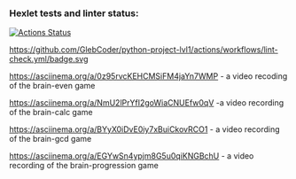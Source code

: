 ### Hexlet tests and linter status:
[![Actions Status](https://github.com/GlebCoder/python-project-lvl1/workflows/hexlet-check/badge.svg)](https://github.com/GlebCoder/python-project-lvl1/actions)

https://github.com/GlebCoder/python-project-lvl1/actions/workflows/lint-check.yml/badge.svg

https://asciinema.org/a/0z95rvcKEHCMSiFM4jaYn7WMP - a video recoding of the brain-even game

https://asciinema.org/a/NmU2lPrYfI2goWiaCNUEfw0qV -a video recording of the brain-calc game

https://asciinema.org/a/BYyX0iDvE0iy7xBuiCkovRCO1 - a video recording of the brain-gcd game

https://asciinema.org/a/EGYwSn4ypjm8G5u0qiKNGBchU - a video recording of the brain-progression game


